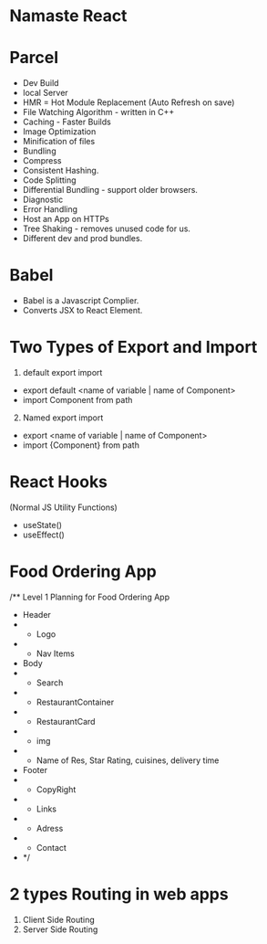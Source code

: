 # Namaste React

# Parcel

- Dev Build
- local Server
- HMR = Hot Module Replacement (Auto Refresh on save)
- File Watching Algorithm - written in C++
- Caching - Faster Builds
- Image Optimization
- Minification of files
- Bundling
- Compress
- Consistent Hashing.
- Code Splitting
- Differential Bundling - support older browsers.
- Diagnostic
- Error Handling
- Host an App on HTTPs
- Tree Shaking - removes unused code for us.
- Different dev and prod bundles.

# Babel

- Babel is a Javascript Complier.
- Converts JSX to React Element.


# Two Types of Export and Import

1. default export import

- export default <name of variable | name of Component>
- import Component from path

2. Named export import

- export <name of variable | name of Component>
- import {Component} from path



# React Hooks
 (Normal JS Utility Functions)
 - useState()
 - useEffect()

# Food Ordering App

/\*\* Level 1 Planning for Food Ordering App

- Header
- - Logo
- - Nav Items
- Body
- - Search
- - RestaurantContainer
- - RestaurantCard
- - img
- - Name of Res, Star Rating, cuisines, delivery time
- Footer
- - CopyRight
- - Links
- - Adress
- - Contact
- \*/




# 2 types Routing in web apps

1. Client Side Routing
2. Server Side Routing